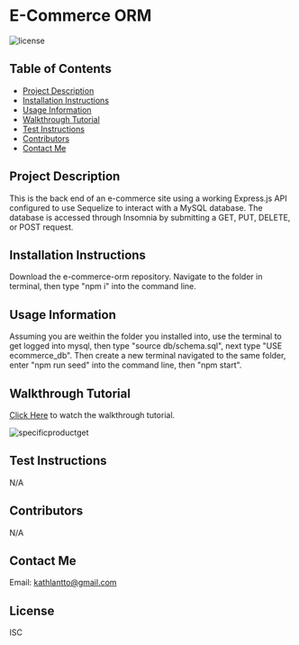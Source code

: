 # E-Commerce ORM

![license](https://img.shields.io/badge/license-ISC-blue)

## Table of Contents
* [Project Description](#project-description)
* [Installation Instructions](#installation-instructions)
* [Usage Information](#usage-information)
* [Walkthrough Tutorial](#walkthrough-tutorial)
* [Test Instructions](#test-instructions)
* [Contributors](#contributors)
* [Contact Me](#contact-me)

## Project Description
This is the back end of an e-commerce site using a working Express.js API configured to use Sequelize to interact with a MySQL database. The database is accessed through Insomnia by submitting a GET, PUT, DELETE, or POST request. 

## Installation Instructions
Download the e-commerce-orm repository. Navigate to the folder in terminal, then type "npm i" into the command line.

## Usage Information
Assuming you are weithin the folder you installed into, use the terminal to get logged into mysql, then type "source db/schema.sql", next type "USE ecommerce_db". Then create a new terminal navigated to the same folder, enter "npm run seed" into the command line, then "npm start".

## Walkthrough Tutorial
[Click Here](https://drive.google.com/file/d/1VZcCLvuXqMjv5p9XXVQtSVi7Xn-PPZbW/view) to watch the walkthrough tutorial.

![specificproductget](https://user-images.githubusercontent.com/116473087/222463262-9fee2402-cfc9-498f-9b84-fa60c6aae41a.png)


## Test Instructions
N/A

## Contributors
N/A

## Contact Me

Email: kathlantto@gmail.com

## License
ISC
